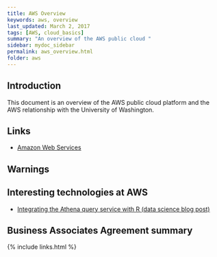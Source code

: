 ```yaml
---
title: AWS Overview
keywords: aws, overview
last_updated: March 2, 2017
tags: [AWS, cloud_basics]
summary: "An overview of the AWS public cloud "
sidebar: mydoc_sidebar
permalink: aws_overview.html
folder: aws
---
```


## Introduction
This document is an overview of the AWS public cloud platform and the AWS relationship with the 
University of Washington.

## Links

- [Amazon Web Services](http://aws.amazon.com)



## Warnings

## Interesting technologies at AWS

- [Integrating the Athena query service with R (data science blog post)](https://aws.amazon.com/blogs/big-data/)

## Business Associates Agreement summary
	
{% include links.html %}
